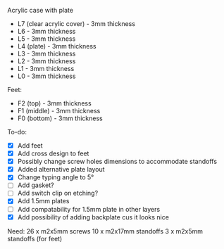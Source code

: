 Acrylic case with plate

* L7 (clear acrylic cover) - 3mm thickness
* L6 - 3mm thickness
* L5 - 3mm thickness
* L4 (plate) - 3mm thickness
* L3 - 3mm thickness
* L2 - 3mm thickness
* L1 - 3mm thickness
* L0 - 3mm thickness

Feet:
* F2 (top) - 3mm thickness
* F1 (middle) - 3mm thickness
* F0 (bottom) - 3mm thickness


To-do:
- [X] Add feet
- [X] Add cross design to feet
- [X] Possibly change screw holes dimensions to accommodate standoffs
- [X] Added alternative plate layout
- [X] Change typing angle to 5°
- [ ] Add gasket?
- [ ] Add switch clip on etching?
- [X] Add 1.5mm plates
- [ ] Add compatability for 1.5mm plate in other layers
- [X] Add possibility of adding backplate cus it looks nice

Need:
26 x m2x5mm screws
10 x m2x17mm standoffs
3 x m2x5mm standoffs (for feet)

